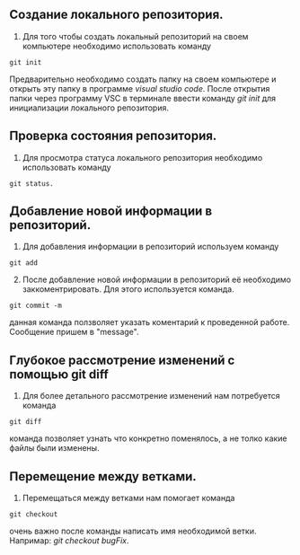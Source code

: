 ## Создание локального репозитория.
1. Для того чтобы создать локальный репозиторий на своем компьютере необходимо использовать команду
```
git init
```
Предварительно необходимо создать папку на своем компьютере и открыть эту папку в программе *visual studio code*. После открытия папки через программу VSC в терминале ввести команду *git init* для инициализации локального репозитория.

## Проверка состояния репозитория.

1. Для просмотра статуса локального репозитория необходимо использовать команду 
```
git status.
 ```

## Добавление новой информации в репозиторий.

1. Для добавления информации в репозиторий используем команду 
```
git add
```
2. После добавление новой  информации в репозиторий её необходимо заккоментрировать.
Для этого используется команда. 
```
git commit -m 
``` 
данная команда ползволяет указать коментарий к проведенной работе. Сообщение пришем в "message".

## Глубокое рассмотрение изменений с помощью git diff

1. Для более детального рассмотрение изменений нам потребуется команда
```
git diff
``` 
команда позволяет узнать что конкретно поменялось, а не толко какие файлы были изменены.
 
## Перемещение между ветками.

1. Перемещаться между ветками нам помогает команда 
```
git checkout 
```
очень важно после команды написать имя необходимой ветки.
Напримар:  *git checkout bugFix*.
